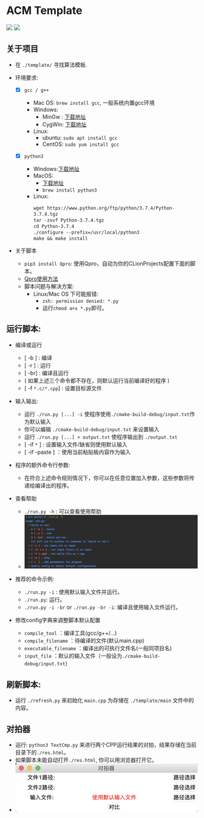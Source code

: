 # ACM Template
[![](https://img.shields.io/badge/Author-RhythmLian-blue)]()
[![](https://img.shields.io/badge/License-MIT-yellow)]()

## 关于项目
- 在 `./template/` 寻找算法模板.

- 环境要求:
  - [x] `gcc / g++`
    
    - Mac OS: `brew install gcc`, 一般系统内置gcc环境
    - Windows:
      - MinGw : [下载地址](https://osdn.net/projects/mingw/downloads/68260/mingw-get-setup.exe/)
      - CygWin: [下载地址](https://cygwin.com/setup-x86_64.exe)
    - Linux: 
      - ubuntu: `sudo apt install gcc`
      - CentOS: `sudo yum install gcc`  
  - [x] `python3`
    
    - Windows:[下载地址](https://www.python.org/downloads/)
    - MacOS: 
      - [下载地址](https://www.python.org/ftp/python/3.7.4/python-3.7.4-macosx10.9.pkg)
      - `brew install python3`
    - Linux: 
      ```shell script
      wget https://www.python.org/ftp/python/3.7.4/Python-3.7.4.tgz
      tar -zxvf Python-3.7.4.tgz
      cd Python-3.7.4
      ./configure --prefix=/usr/local/python3
      make && make install
      ```
- 关于脚本

  - `pip3 install Qpro`: 使用Qpro，自动为你的CLionProjects配置下面的脚本。
  - [Qpro使用方法](https://pypi.org/project/Qpro/)
  - 脚本问题与解决方案:
      - Linux/Mac OS 下可能报错:
        - `zsh: permission denied: *.py`
        - 运行`chmod a+x *.py`即可。
## 运行脚本:

  - 编译或运行
  
      - [ -b ] : 编译
      - [ -r ] : 运行
      - [ -br] : 编译且运行
      - ( 如果上述三个命令都不存在，则默认运行当前编译好的程序 )
      - [ -f `*.c/*.cpp`] : 设置目标源文件

  - 输入输出:
      
      - 运行 `./run.py [...] -i` 使程序使用`./cmake-build-debug/input.txt`作为默认输入
      - 你可以编辑 `./cmake-build-debug/input.txt` 来设置输入
      - 运行 `./run.py [...] > output.txt` 使程序输出到 `./output.txt`
      - [ -if `*` ] : 设置输入文件/缺省则使用默认输入
      - [ -if -paste ] ：使用当前粘贴板内容作为输入
      
  - 程序的额外命令行参数:
  
      - 在符合上述命令规则情况下，你可以在任意位置加入参数，这些参数将传递给编译出的程序。
      
  - 查看帮助
      
      - `./run.py -h` : 可以查看使用帮助
      - ![help](./img/2.png) 
  
  - 推荐的命令示例:
      - `./run.py -i` : 使用默认输入文件并运行。
      - `./run.py`: 运行。
      - `./run.py -i -br` or `./run.py -br -i`: 编译且使用输入文件运行。
  
  - 修改config字典来调整脚本默认配置
  
      - `compile_tool` ：编译工具(gcc/g++/...)
      - `compile_filename` ：待编译的文件(默认main.cpp)
      - `executable_filename` ：编译出的可执行文件名(一般同项目名)
      - `input_file` ：默认的输入文件（一般设为`./cmake-build-debug/input.txt`）

## 刷新脚本:

  - 运行 `./refresh.py` 来初始化 `main.cpp` 为存储在 `./template/main` 文件中的内容。

## 对拍器

  - 运行: `python3 TextCmp.py` 来进行两个CPP运行结果的对拍，结果存储在当前目录下的`./res.html`。
  - 如果脚本未能自动打开`./res.html`, 你可以用浏览器打开它。
  - ![GUI](./img/1.png)
 